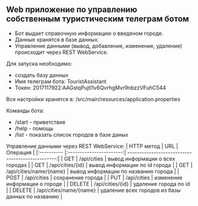## Web приложение по управлению собственным туристическим телеграм ботом ##

* Бот выдает справочную информацию о введеном городе.
* Данные хранятся в базе данных.
* Управление данными (вывод, добавление, изменение, удаление) происходит через REST WebService.

Для запуска необходимо:
* cоздать базу данных
* Имя телеграм бота: TouristAssistant
* Токен: 2017117922:AAGstqPujtI1v6QvrhgMvr9nbzzVFuhC544

Все настройки хранятся в: /src/main/resources/application.properties

Команды бота:
* /start - приветствие
* /help - помощь
* /list - показать список городов в базе даных

Управление данными через REST WebService:
| HTTP метод |           URL           |                Операция                          |
|:---------- |:-----------------------:| ------------------------------------------------:|
| GET        | /api/cities             | вывод информации о всех городах                  |
| GET        | /api/cities/{id}        | вывод информации по id города                    |
| GET        | /api/cities/name/{name} | вывод информации по названию города              |
| POST       | /api/cities             | сохранение города                                |
| PUT        | /api/cities             | изменение информации о городе                    |
| DELETE     | /api/cities/{id}        | удаление города по id                            | 
| DELETE     | /api/cities/name/{name} | удаление всех городов из базы данных по названию |



